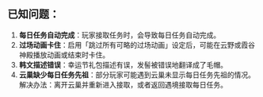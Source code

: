 ## 已知问题：

1. **每日任务自动完成**：玩家接取任务时，会导致每日任务自动完成。
2. **过场动画卡住**：启用「跳过所有可略的过场动画」设定后，可能在云野或霞谷神殿播放动画或结束时卡住。
3. **韩文描述错误**：幸运节礼包描述有误，发髻被错误地翻译成了毛帽。
4. **云巢缺少每日任务先祖**：部分玩家可能遇到云巢未显示每日任务先祖的情况。解决办法：离开云巢并重新进入接取，或者返回遇境接取每日任务。